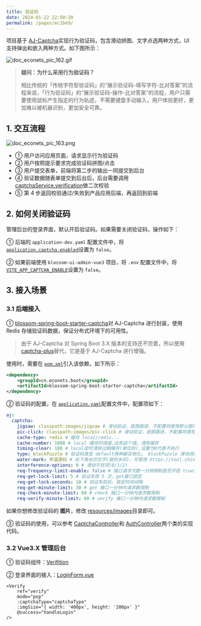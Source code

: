 ```yaml
---
title: 验证码
date: 2024-01-22 22:50:20
permalink: /pages/ec1be9/
---
```


项目基于 [AJ-Captcha](https://gitee.com/anji-plus/captcha)实现行为验证码，包含滑动拼图、文字点选两种方式，UI 支持弹出和嵌入两种方式。如下图所示：

![doc_econets_pic_162.gif](https://oss.ximu233.com/econets-vue/doc_econets_pic_162.gif)

> **疑问：为什么采用行为验证码？**
>
> 相比传统的「传统字符型验证码」的“展示验证码-填写字符-比对答案”的流程来说，「行为验证码」的“展示验证码-操作-比对答案”的流程，用户只需要使用鼠标产生指定的行为轨迹，不需要键盘手动输入，用户体验更好，更加难以被机器识别，更加安全可靠。

## 1. 交互流程

![doc_econets_pic_163.png](https://oss.ximu233.com/econets-vue/doc_econets_pic_163.png)

- ① 用户访问应用页面，请求显示行为验证码
- ② 用户按照提示要求完成验证码拼图/点击
- ③ 用户提交表单，前端将第二步的输出一同提交到后台
- ④ 验证数据随表单提交到后台后，后台需要调用 [captchaService.verification](https://gitee.com/anji-plus/captcha/blob/master/core/captcha/src/main/java/com/anji/captcha/service/CaptchaService.java#L39-44)做二次校验
- ⑤ 第 4 步返回校验通过/失败到产品应用后端，再返回到前端

## 2. 如何关闭验证码

管理后台的登录界面，默认开启验证码。如果需要关闭验证码，操作如下：

① 后端的 `application-dev.yaml` 配置文件中，将 [`application.captcha.enabled`](https://github.com/EcoNetsTech/econets-vue/blob/master/blossom-server/src/main/resources/application-dev.yml)设置为 `false`。

② 如果前端使用 `blossom-ui-admin-vue3` 项目，将 `.env` 配置文件中，将 [`VITE_APP_CAPTCHA_ENABLE`](https://github.com/EcoNetsTech/econets-ui-admin-vue3/blob/master/.env)设置为 `false`。

## 3. 接入场景

### 3.1 后端接入

① [blossom-spring-boot-starter-captcha](https://github.com/EcoNetsTech/econets-vue/tree/master/blossom-framework/blossom-spring-boot-starter-captcha)对 AJ-Captcha 进行封装，使用 Redis 存储验证码数据，保证分布式环境下的可用性。

> 由于 AJ-Captcha 对 Spring Boot 3.X 版本的支持还不完善，所以使用 [captcha-plus](https://github.com/xingyuv/captcha-plus)替代，它是基于 AJ-Captcha 进行增强。

使用时，需要在 [`pom.xml`](https://github.com/EcoNetsTech/econets-vue/blob/master/blossom-module-system/blossom-module-system-biz/pom.xml)引入该依赖，如下所示：

```xml
<dependency>
    <groupId>cn.econets.boot</groupId>
    <artifactId>blossom-spring-boot-starter-captcha</artifactId>
</dependency>
```

② 验证码的配置，在 [`application.yaml`](https://github.com/EcoNetsTech/econets-vue/blob/master/blossom-server/src/main/resources/application.yml)配置文件中，配置项如下：

```yaml
aj:
  captcha:
    jigsaw: classpath:images/jigsaw # 滑动验证，底图路径，不配置将使用默认图片；以 classpath: 开头，取 resource 目录下路径
    pic-click: classpath:images/pic-click # 滑动验证，底图路径，不配置将使用默认图片；以 classpath: 开头，取 resource 目录下路径
    cache-type: redis # 缓存 local/redis...
    cache-number: 1000 # local 缓存的阈值,达到这个值，清除缓存
    timing-clear: 180 # local定时清除过期缓存(单位秒),设置为0代表不执行
    type: blockPuzzle # 验证码类型 default两种都实例化。 blockPuzzle 滑块拼图 clickWord 文字点选
    water-mark: 芋道源码 # 右下角水印文字(我的水印)，可使用 https://tool.chinaz.com/tools/unicode.aspx 中文转 Unicode，Linux 可能需要转 unicode
    interference-options: 0 # 滑动干扰项(0/1/2)
    req-frequency-limit-enable: false # 接口请求次数一分钟限制是否开启 true|false
    req-get-lock-limit: 5 # 验证失败 5 次，get接口锁定
    req-get-lock-seconds: 10 # 验证失败后，锁定时间间隔
    req-get-minute-limit: 30 # get 接口一分钟内请求数限制
    req-check-minute-limit: 60 # check 接口一分钟内请求数限制
    req-verify-minute-limit: 60 # verify 接口一分钟内请求数限制
```

如果你想修改验证码的 **图片**，修改 [resources/images](https://github.com/EcoNetsTech/econets-vue/tree/master/blossom-framework/blossom-spring-boot-starter-captcha/src/main/resources/images)目录即可。

③ 验证码的使用，可以参考 [CaptchaController](https://github.com/EcoNetsTech/econets-vue/blob/master/blossom-module-system/blossom-module-system-biz/src/main/java/cn/econets/blossom/module/system/controller/admin/captcha/CaptchaController.java)和 [AuthController](https://github.com/EcoNetsTech/econets-vue/blob/master/blossom-module-system/blossom-module-system-biz/src/main/java/cn/econets/blossom/module/system/controller/admin/auth/AuthController.java)两个类的实现代码。

###  3.2 Vue3.X 管理后台

① 验证码组件：[Verifition](https://github.com/EcoNetsTech/econets-ui-admin-vue3/tree/master/src/components/Verifition/)

② 登录界面的接入：[LoginForm.vue](https://github.com/EcoNetsTech/econets-ui-admin-vue3/blob/master/src/views/Login/components/LoginForm.vue#L77-L83)

```vue
<Verify
    ref="verify"
    mode="pop"
    :captchaType="captchaType"
    :imgSize="{ width: '400px', height: '200px' }"
    @success="handleLogin"
/>
```